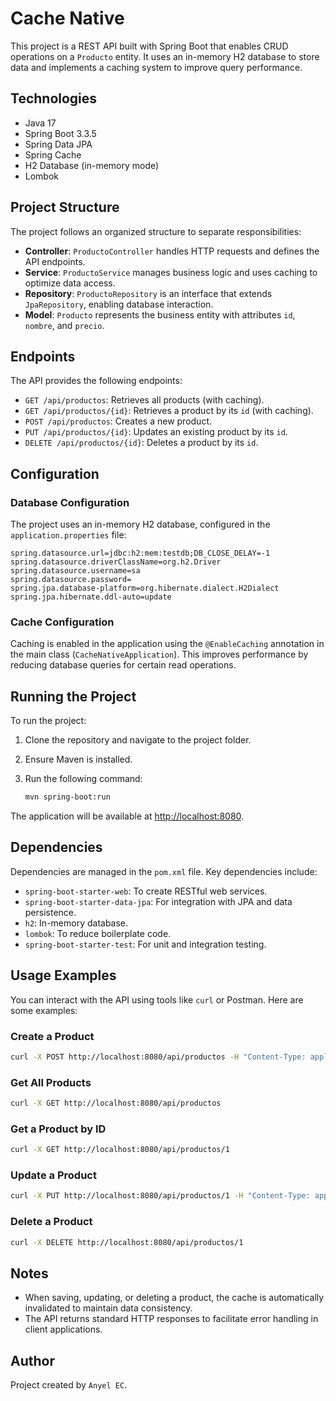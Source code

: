 # Cache Native

This project is a REST API built with Spring Boot that enables CRUD operations on a `Producto` entity. It uses an in-memory H2 database to store data and implements a caching system to improve query performance.

## Technologies

- Java 17
- Spring Boot 3.3.5
- Spring Data JPA
- Spring Cache
- H2 Database (in-memory mode)
- Lombok

## Project Structure

The project follows an organized structure to separate responsibilities:

- **Controller**: `ProductoController` handles HTTP requests and defines the API endpoints.
- **Service**: `ProductoService` manages business logic and uses caching to optimize data access.
- **Repository**: `ProductoRepository` is an interface that extends `JpaRepository`, enabling database interaction.
- **Model**: `Producto` represents the business entity with attributes `id`, `nombre`, and `precio`.

## Endpoints

The API provides the following endpoints:

- `GET /api/productos`: Retrieves all products (with caching).
- `GET /api/productos/{id}`: Retrieves a product by its `id` (with caching).
- `POST /api/productos`: Creates a new product.
- `PUT /api/productos/{id}`: Updates an existing product by its `id`.
- `DELETE /api/productos/{id}`: Deletes a product by its `id`.

## Configuration

### Database Configuration

The project uses an in-memory H2 database, configured in the `application.properties` file:

```properties
spring.datasource.url=jdbc:h2:mem:testdb;DB_CLOSE_DELAY=-1
spring.datasource.driverClassName=org.h2.Driver
spring.datasource.username=sa
spring.datasource.password=
spring.jpa.database-platform=org.hibernate.dialect.H2Dialect
spring.jpa.hibernate.ddl-auto=update
```

### Cache Configuration

Caching is enabled in the application using the `@EnableCaching` annotation in the main class (`CacheNativeApplication`). This improves performance by reducing database queries for certain read operations.

## Running the Project

To run the project:

1. Clone the repository and navigate to the project folder.
2. Ensure Maven is installed.
3. Run the following command:

   ```bash
   mvn spring-boot:run
   ```

The application will be available at [http://localhost:8080](http://localhost:8080).

## Dependencies

Dependencies are managed in the `pom.xml` file. Key dependencies include:

- `spring-boot-starter-web`: To create RESTful web services.
- `spring-boot-starter-data-jpa`: For integration with JPA and data persistence.
- `h2`: In-memory database.
- `lombok`: To reduce boilerplate code.
- `spring-boot-starter-test`: For unit and integration testing.

## Usage Examples

You can interact with the API using tools like `curl` or Postman. Here are some examples:

### Create a Product

```bash
curl -X POST http://localhost:8080/api/productos -H "Content-Type: application/json" -d '{"nombre":"Producto 1", "precio":10.0}'
```

### Get All Products

```bash
curl -X GET http://localhost:8080/api/productos
```

### Get a Product by ID

```bash
curl -X GET http://localhost:8080/api/productos/1
```

### Update a Product

```bash
curl -X PUT http://localhost:8080/api/productos/1 -H "Content-Type: application/json" -d '{"nombre":"Updated Product", "precio":12.0}'
```

### Delete a Product

```bash
curl -X DELETE http://localhost:8080/api/productos/1
```

## Notes

- When saving, updating, or deleting a product, the cache is automatically invalidated to maintain data consistency.
- The API returns standard HTTP responses to facilitate error handling in client applications.

## Author

Project created by `Anyel EC`.